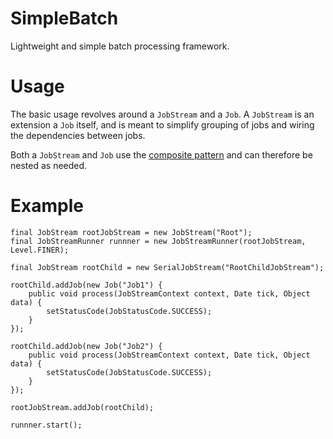 # SimpleBatch

Lightweight and simple batch processing framework.

# Usage

The basic usage revolves around a `JobStream` and a `Job`.  A `JobStream` is an extension a `Job` itself, and is meant to simplify grouping of jobs and wiring the dependencies between jobs.

Both a `JobStream` and `Job` use the [composite pattern](https://en.wikipedia.org/wiki/Composite_pattern) and can therefore be nested as needed.

# Example

```
final JobStream rootJobStream = new JobStream("Root");
final JobStreamRunner runnner = new JobStreamRunner(rootJobStream, Level.FINER);
		
final JobStream rootChild = new SerialJobStream("RootChildJobStream");
		
rootChild.addJob(new Job("Job1") {
	public void process(JobStreamContext context, Date tick, Object data) {
		setStatusCode(JobStatusCode.SUCCESS);
	}
});

rootChild.addJob(new Job("Job2") {
	public void process(JobStreamContext context, Date tick, Object data) {
		setStatusCode(JobStatusCode.SUCCESS);
	}
});

rootJobStream.addJob(rootChild);

runnner.start();
```
